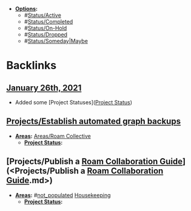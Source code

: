 - **[Options](<Options.md>):**
    - #[Status/Active](<Status/Active.md>)
    - #[Status/Completed](<Status/Completed.md>)
    - #[Status/On-Hold](<Status/On-Hold.md>)
    - #[Status/Dropped](<Status/Dropped.md>)
    - #[Status/Someday|Maybe](<Status/Someday|Maybe.md>)

# Backlinks
## [January 26th, 2021](<January 26th, 2021.md>)
- Added some [Project Statuses]([Project Status](<Project Status.md>))

## [Projects/Establish automated graph backups](<Projects/Establish automated graph backups.md>)
- **[Areas](<Areas.md>):** [Areas/Roam Collective](<Areas/Roam Collective.md>)
    - **[Project Status](<Project Status.md>):**

## [Projects/Publish a [Roam Collaboration Guide](<Roam Collaboration Guide.md>)](<Projects/Publish a [Roam Collaboration Guide](<Roam Collaboration Guide.md>).md>)
- **[Areas](<Areas.md>):** #[not_populated](<not_populated.md>) [Housekeeping](<Housekeeping.md>)
    - **[Project Status](<Project Status.md>):**

